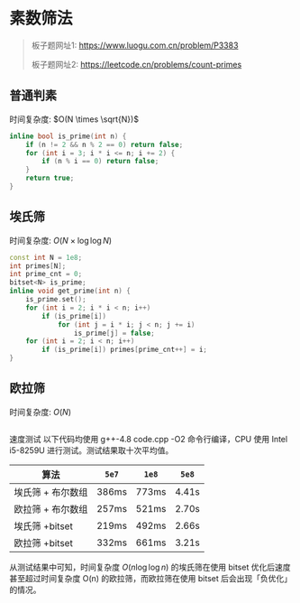 # 素数筛法

> 板子题网址1: https://www.luogu.com.cn/problem/P3383
>
> 板子题网址2: https://leetcode.cn/problems/count-primes

## 普通判素

时间复杂度: $O(N \times \sqrt{N})$

```cpp
inline bool is_prime(int n) {
    if (n != 2 && n % 2 == 0) return false;
    for (int i = 3; i * i <= n; i += 2) {
        if (n % i == 0) return false;
    }
    return true;
}
```

## 埃氏筛

时间复杂度: $O(N \times \log \log N)$

```cpp
const int N = 1e8;
int primes[N];
int prime_cnt = 0;
bitset<N> is_prime;
inline void get_prime(int n) {
    is_prime.set();
    for (int i = 2; i * i < n; i++)
        if (is_prime[i])
            for (int j = i * i; j < n; j += i)
                is_prime[j] = false;
    for (int i = 2; i < n; i++)
        if (is_prime[i]) primes[prime_cnt++] = i;
}
```

## 欧拉筛

时间复杂度: $O(N)$

```cpp

```

速度测试
以下代码均使用 g++-4.8 code.cpp -O2 命令行编译，CPU 使用 Intel i5-8259U 进行测试。测试结果取十次平均值。

| 算法              | `5e7` | `1e8` | `5e8` |
| ----------------- | ----- | ----- | ----- |
| 埃氏筛 + 布尔数组 | 386ms | 773ms | 4.41s |
| 欧拉筛 + 布尔数组 | 257ms | 521ms | 2.70s |
| 埃氏筛 +bitset    | 219ms | 492ms | 2.66s |
| 欧拉筛 +bitset    | 332ms | 661ms | 3.21s |

从测试结果中可知，时间复杂度 $O(n \log \log n)$ 的埃氏筛在使用 bitset 优化后速度甚至超过时间复杂度 O(n) 的欧拉筛，而欧拉筛在使用 bitset 后会出现「负优化」的情况。
